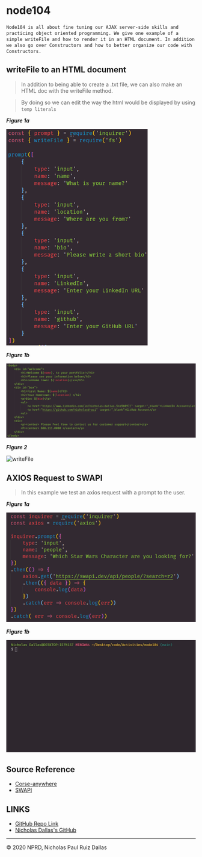 # node104

```
Node104 is all about fine tuning our AJAX server-side skills and practicing object oriented programming. We give one example of a simple writeFile and how to render it in an HTML document. In addition we also go over Constructors and how to better organize our code with Constructors. 
```

## writeFile to an HTML document

> In addition to being able to create a .txt file, we can also make an HTML doc with the writeFile method. 

> By doing so we can edit the way the html would be displayed by using `temp literals`

***Figure 1a***

![prompt](./photos/prompt.png)

***Figure 1b***

![tempLit](./photos/tempLit.PNG)

***Figure 2***

![writeFile](./Video/writeFile.gif)


## AXIOS Request to SWAPI

> In this example we test an axios request with a prompt to the user.

***Figure 1a***

![swapi](./photos/swapi.png)

***Figure 1b***

![starWars](./Video/starWars.gif)

## Source Reference 
- [Corse-anywhere](https://github.com/aydinsenih/cors-anywhere)
- [SWAPI](https://swapi.dev/documentation#javascript)

## LINKS

- [GitHub Repo Link](https://github.com/nicholasd-uci/node104)
- [Nicholas Dallas's GitHub](https://github.com/nicholasd-uci)

- - -
© 2020 NPRD, Nicholas Paul Ruiz Dallas